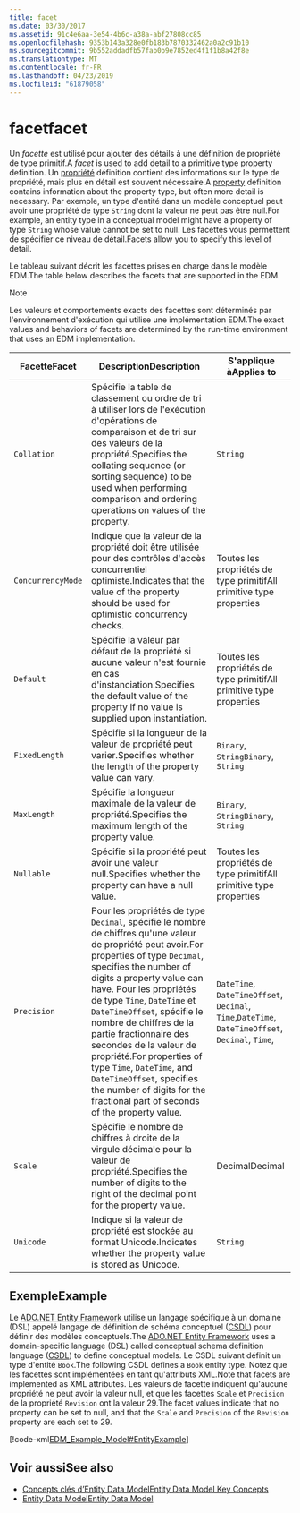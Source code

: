 ```yaml
---
title: facet
ms.date: 03/30/2017
ms.assetid: 91c4e6aa-3e54-4b6c-a38a-abf27808cc85
ms.openlocfilehash: 9353b143a328e0fb183b7870332462a0a2c91b10
ms.sourcegitcommit: 9b552addadfb57fab0b9e7852ed4f1f1b8a42f8e
ms.translationtype: MT
ms.contentlocale: fr-FR
ms.lasthandoff: 04/23/2019
ms.locfileid: "61879058"
---
```

# <a name="facet"></a><span data-ttu-id="05a34-102">facet</span><span class="sxs-lookup"><span data-stu-id="05a34-102">facet</span></span>
<span data-ttu-id="05a34-103">Un *facette* est utilisé pour ajouter des détails à une définition de propriété de type primitif.</span><span class="sxs-lookup"><span data-stu-id="05a34-103">A *facet* is used to add detail to a primitive type property definition.</span></span> <span data-ttu-id="05a34-104">Un [propriété](../../../../docs/framework/data/adonet/property.md) définition contient des informations sur le type de propriété, mais plus en détail est souvent nécessaire.</span><span class="sxs-lookup"><span data-stu-id="05a34-104">A [property](../../../../docs/framework/data/adonet/property.md) definition contains information about the property type, but often more detail is necessary.</span></span> <span data-ttu-id="05a34-105">Par exemple, un type d'entité dans un modèle conceptuel peut avoir une propriété de type `String` dont la valeur ne peut pas être null.</span><span class="sxs-lookup"><span data-stu-id="05a34-105">For example, an entity type in a conceptual model might have a property of type `String` whose value cannot be set to null.</span></span> <span data-ttu-id="05a34-106">Les facettes vous permettent de spécifier ce niveau de détail.</span><span class="sxs-lookup"><span data-stu-id="05a34-106">Facets allow you to specify this level of detail.</span></span>  
  
 <span data-ttu-id="05a34-107">Le tableau suivant décrit les facettes prises en charge dans le modèle EDM.</span><span class="sxs-lookup"><span data-stu-id="05a34-107">The table below describes the facets that are supported in the EDM.</span></span>  
  
> [!NOTE]
>  <span data-ttu-id="05a34-108">Les valeurs et comportements exacts des facettes sont déterminés par l'environnement d'exécution qui utilise une implémentation EDM.</span><span class="sxs-lookup"><span data-stu-id="05a34-108">The exact values and behaviors of facets are determined by the run-time environment that uses an EDM implementation.</span></span>  
  
|<span data-ttu-id="05a34-109">Facette</span><span class="sxs-lookup"><span data-stu-id="05a34-109">Facet</span></span>|<span data-ttu-id="05a34-110">Description</span><span class="sxs-lookup"><span data-stu-id="05a34-110">Description</span></span>|<span data-ttu-id="05a34-111">S'applique à</span><span class="sxs-lookup"><span data-stu-id="05a34-111">Applies to</span></span>|  
|-----------|-----------------|----------------|  
|`Collation`|<span data-ttu-id="05a34-112">Spécifie la table de classement ou ordre de tri à utiliser lors de l'exécution d'opérations de comparaison et de tri sur des valeurs de la propriété.</span><span class="sxs-lookup"><span data-stu-id="05a34-112">Specifies the collating sequence (or sorting sequence) to be used when performing comparison and ordering operations on values of the property.</span></span>|`String`|  
|`ConcurrencyMode`|<span data-ttu-id="05a34-113">Indique que la valeur de la propriété doit être utilisée pour des contrôles d'accès concurrentiel optimiste.</span><span class="sxs-lookup"><span data-stu-id="05a34-113">Indicates that the value of the property should be used for optimistic concurrency checks.</span></span>|<span data-ttu-id="05a34-114">Toutes les propriétés de type primitif</span><span class="sxs-lookup"><span data-stu-id="05a34-114">All primitive type properties</span></span>|  
|`Default`|<span data-ttu-id="05a34-115">Spécifie la valeur par défaut de la propriété si aucune valeur n'est fournie en cas d'instanciation.</span><span class="sxs-lookup"><span data-stu-id="05a34-115">Specifies the default value of the property if no value is supplied upon instantiation.</span></span>|<span data-ttu-id="05a34-116">Toutes les propriétés de type primitif</span><span class="sxs-lookup"><span data-stu-id="05a34-116">All primitive type properties</span></span>|  
|`FixedLength`|<span data-ttu-id="05a34-117">Spécifie si la longueur de la valeur de propriété peut varier.</span><span class="sxs-lookup"><span data-stu-id="05a34-117">Specifies whether the length of the property value can vary.</span></span>|<span data-ttu-id="05a34-118">`Binary`, `String`</span><span class="sxs-lookup"><span data-stu-id="05a34-118">`Binary`, `String`</span></span>|  
|`MaxLength`|<span data-ttu-id="05a34-119">Spécifie la longueur maximale de la valeur de propriété.</span><span class="sxs-lookup"><span data-stu-id="05a34-119">Specifies the maximum length of the property value.</span></span>|<span data-ttu-id="05a34-120">`Binary`, `String`</span><span class="sxs-lookup"><span data-stu-id="05a34-120">`Binary`, `String`</span></span>|  
|`Nullable`|<span data-ttu-id="05a34-121">Spécifie si la propriété peut avoir une valeur null.</span><span class="sxs-lookup"><span data-stu-id="05a34-121">Specifies whether the property can have a null value.</span></span>|<span data-ttu-id="05a34-122">Toutes les propriétés de type primitif</span><span class="sxs-lookup"><span data-stu-id="05a34-122">All primitive type properties</span></span>|  
|`Precision`|<span data-ttu-id="05a34-123">Pour les propriétés de type `Decimal`, spécifie le nombre de chiffres qu'une valeur de propriété peut avoir.</span><span class="sxs-lookup"><span data-stu-id="05a34-123">For properties of type `Decimal`, specifies the number of digits a property value can have.</span></span> <span data-ttu-id="05a34-124">Pour les propriétés de type `Time`, `DateTime` et `DateTimeOffset`, spécifie le nombre de chiffres de la partie fractionnaire des secondes de la valeur de propriété.</span><span class="sxs-lookup"><span data-stu-id="05a34-124">For properties of type `Time`, `DateTime`, and `DateTimeOffset`, specifies the number of digits for the fractional part of seconds of the property value.</span></span>|<span data-ttu-id="05a34-125">`DateTime`, `DateTimeOffset`, `Decimal`, `Time`,</span><span class="sxs-lookup"><span data-stu-id="05a34-125">`DateTime`, `DateTimeOffset`, `Decimal`, `Time`,</span></span>|  
|`Scale`|<span data-ttu-id="05a34-126">Spécifie le nombre de chiffres à droite de la virgule décimale pour la valeur de propriété.</span><span class="sxs-lookup"><span data-stu-id="05a34-126">Specifies the number of digits to the right of the decimal point for the property value.</span></span>|<span data-ttu-id="05a34-127">Decimal</span><span class="sxs-lookup"><span data-stu-id="05a34-127">Decimal</span></span>|  
|`Unicode`|<span data-ttu-id="05a34-128">Indique si la valeur de propriété est stockée au format Unicode.</span><span class="sxs-lookup"><span data-stu-id="05a34-128">Indicates whether the property value is stored as Unicode.</span></span>|`String`|  
  
## <a name="example"></a><span data-ttu-id="05a34-129">Exemple</span><span class="sxs-lookup"><span data-stu-id="05a34-129">Example</span></span>  
 <span data-ttu-id="05a34-130">Le [ADO.NET Entity Framework](../../../../docs/framework/data/adonet/ef/index.md) utilise un langage spécifique à un domaine (DSL) appelé langage de définition de schéma conceptuel ([CSDL](../../../../docs/framework/data/adonet/ef/language-reference/csdl-specification.md)) pour définir des modèles conceptuels.</span><span class="sxs-lookup"><span data-stu-id="05a34-130">The [ADO.NET Entity Framework](../../../../docs/framework/data/adonet/ef/index.md) uses a domain-specific language (DSL) called conceptual schema definition language ([CSDL](../../../../docs/framework/data/adonet/ef/language-reference/csdl-specification.md)) to define conceptual models.</span></span> <span data-ttu-id="05a34-131">Le CSDL suivant définit un type d'entité `Book`.</span><span class="sxs-lookup"><span data-stu-id="05a34-131">The following CSDL defines a `Book` entity type.</span></span> <span data-ttu-id="05a34-132">Notez que les facettes sont implémentées en tant qu'attributs XML.</span><span class="sxs-lookup"><span data-stu-id="05a34-132">Note that facets are implemented as XML attributes.</span></span> <span data-ttu-id="05a34-133">Les valeurs de facette indiquent qu'aucune propriété ne peut avoir la valeur null, et que les facettes `Scale` et `Precision` de la propriété `Revision` ont la valeur 29.</span><span class="sxs-lookup"><span data-stu-id="05a34-133">The facet values indicate that no property can be set to null, and that the `Scale` and `Precision` of the `Revision` property are each set to 29.</span></span>  
  
 [!code-xml[EDM_Example_Model#EntityExample](../../../../samples/snippets/xml/VS_Snippets_Data/edm_example_model/xml/books.edmx#entityexample)]  
  
## <a name="see-also"></a><span data-ttu-id="05a34-134">Voir aussi</span><span class="sxs-lookup"><span data-stu-id="05a34-134">See also</span></span>

- [<span data-ttu-id="05a34-135">Concepts clés d’Entity Data Model</span><span class="sxs-lookup"><span data-stu-id="05a34-135">Entity Data Model Key Concepts</span></span>](../../../../docs/framework/data/adonet/entity-data-model-key-concepts.md)
- [<span data-ttu-id="05a34-136">Entity Data Model</span><span class="sxs-lookup"><span data-stu-id="05a34-136">Entity Data Model</span></span>](../../../../docs/framework/data/adonet/entity-data-model.md)
